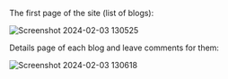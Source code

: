The first page of the site (list of blogs):

![Screenshot 2024-02-03 130525](https://github.com/parhamrahimi85/Blog-site/assets/156792218/8dc65314-5ab5-49c3-86a5-74a96809399b)


Details page of each blog and leave comments for them:

![Screenshot 2024-02-03 130618](https://github.com/parhamrahimi85/Blog-site/assets/156792218/c87f221b-db21-44e2-a0a5-7fe4421c9b03)
